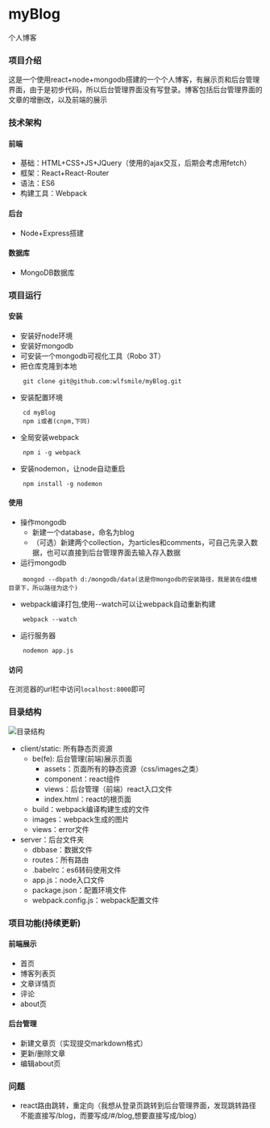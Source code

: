 # myBlog
个人博客

### 项目介绍
这是一个使用react+node+mongodb搭建的一个个人博客，有展示页和后台管理界面，由于是初步代码，所以后台管理界面没有写登录。博客包括后台管理界面的文章的增删改，以及前端的展示

### 技术架构
#### 前端
+ 基础：HTML+CSS+JS+JQuery（使用的ajax交互，后期会考虑用fetch）
+ 框架：React+React-Router
+ 语法：ES6
+ 构建工具：Webpack
#### 后台
+ Node+Express搭建
#### 数据库 
+ MongoDB数据库

### 项目运行
#### 安装
+ 安装好node环境
+ 安装好mongodb
+ 可安装一个mongodb可视化工具（Robo 3T）
+ 把仓库克隆到本地
```
    git clone git@github.com:wlfsmile/myBlog.git
```
+ 安装配置环境
```
    cd myBlog
    npm i或者(cnpm,下同)
```
+ 全局安装webpack
```
    npm i -g webpack
```
+ 安装nodemon，让node自动重启
```
    npm install -g nodemon
```
#### 使用
+ 操作mongodb
    + 新建一个database，命名为blog
    + （可选）新建两个collection，为articles和comments，可自己先录入数据，也可以直接到后台管理界面去输入存入数据
+ 运行mongodb
```
    mongod --dbpath d:/mongodb/data(这是你mongodb的安装路径，我是装在d盘根目录下，所以路径为这个)
```
+ webpack编译打包,使用--watch可以让webpack自动重新构建
```
    webpack --watch
```
+ 运行服务器
```
    nodemon app.js
```
#### 访问
在浏览器的url栏中访问```localhost:8000```即可

### 目录结构
![目录结构](https://github.com/wlfsmile/myBlog/blob/master/images/tree.png)

<!-- <img src="https://github.com/wlfsmile/myBlog/blob/master/images/tree.png" align="center" /> -->

+ client/static: 所有静态页资源
    + be(fe): 后台管理(前端)展示页面 
        + assets：页面所有的静态资源（css/images之类）
        + component：react组件
        + views：后台管理（前端）react入口文件
        + index.html：react的根页面
    + build：webpack编译构建生成的文件
    + images：webpack生成的图片
    + views：error文件
+ server：后台文件夹
    + dbbase：数据文件
    + routes：所有路由
    + .babelrc：es6转码使用文件
    + app.js：node入口文件
    + package.json：配置环境文件
    + webpack.config.js：webpack配置文件

### 项目功能(持续更新)
#### 前端展示
+ 首页
+ 博客列表页
+ 文章详情页
+ 评论
+ about页
#### 后台管理
+ 新建文章页（实现提交markdown格式）
+ 更新/删除文章
+ 编辑about页

### 问题
+ react路由跳转，重定向（我想从登录页跳转到后台管理界面，发现跳转路径不能直接写/blog，而要写成/#/blog,想要直接写成/blog）